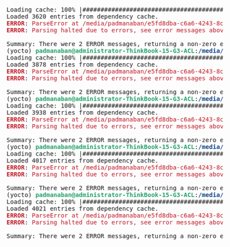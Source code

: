 <pre>Loading cache: 100% |#######################################################################################################################################################################| Time: 0:00:00
Loaded 3620 entries from dependency cache.
<font color="#C01C28"><b>ERROR</b></font>: <font color="#C01C28">ParseError at /media/padmanaban/e5fd8dba-c6a6-4243-8cee-aed03004ac1d/re/meta-incoresemi/recipes-core/images/riscv-initramfs-image.bbappend:5: unparsed line: &apos;IMAGE_INSTALL_remove = “python3”&apos;</font>00:01
<font color="#C01C28"><b>ERROR</b></font>: <font color="#C01C28">Parsing halted due to errors, see error messages above</font>

Summary: There were 2 ERROR messages, returning a non-zero exit code.
(yocto) <font color="#26A269"><b>padmanaban@administrator-ThinkBook-15-G3-ACL</b></font>:<font color="#12488B"><b>/media/padmanaban/e5fd8dba-c6a6-4243-8cee-aed03004ac1d/re/build</b></font>$ MACHINE=chromite-h bitbake opensbi
Loading cache: 100% |#######################################################################################################################################################################| Time: 0:00:00
Loaded 3878 entries from dependency cache.
<font color="#C01C28"><b>ERROR</b></font>: <font color="#C01C28">ParseError at /media/padmanaban/e5fd8dba-c6a6-4243-8cee-aed03004ac1d/re/meta-incoresemi/recipes-core/images/riscv-initramfs-image.bbappend:5: unparsed line: &apos;IMAGE_INSTALL:remove = “python”&apos;</font>:00:01
<font color="#C01C28"><b>ERROR</b></font>: <font color="#C01C28">Parsing halted due to errors, see error messages above</font>

Summary: There were 2 ERROR messages, returning a non-zero exit code.
(yocto) <font color="#26A269"><b>padmanaban@administrator-ThinkBook-15-G3-ACL</b></font>:<font color="#12488B"><b>/media/padmanaban/e5fd8dba-c6a6-4243-8cee-aed03004ac1d/re/build</b></font>$ MACHINE=chromite-h bitbake opensbi
Loading cache: 100% |#######################################################################################################################################################################| Time: 0:00:00
Loaded 3938 entries from dependency cache.
<font color="#C01C28"><b>ERROR</b></font>: <font color="#C01C28">ParseError at /media/padmanaban/e5fd8dba-c6a6-4243-8cee-aed03004ac1d/re/meta-incoresemi/recipes-core/images/riscv-initramfs-image.bbappend:5: unparsed line: &apos;IMAGE_INSTALL:remove = “python3”&apos;</font>00:00
<font color="#C01C28"><b>ERROR</b></font>: <font color="#C01C28">Parsing halted due to errors, see error messages above</font>

Summary: There were 2 ERROR messages, returning a non-zero exit code.
(yocto) <font color="#26A269"><b>padmanaban@administrator-ThinkBook-15-G3-ACL</b></font>:<font color="#12488B"><b>/media/padmanaban/e5fd8dba-c6a6-4243-8cee-aed03004ac1d/re/build</b></font>$ MACHINE=chromite-h bitbake opensbi
Loading cache: 100% |#######################################################################################################################################################################| Time: 0:00:00
Loaded 4017 entries from dependency cache.
<font color="#C01C28"><b>ERROR</b></font>: <font color="#C01C28">ParseError at /media/padmanaban/e5fd8dba-c6a6-4243-8cee-aed03004ac1d/re/meta-incoresemi/recipes-core/images/riscv-initramfs-image.bbappend:6: unparsed line: &apos;IMAGE_INSTALL:remove = “python3-native”&apos;</font>
<font color="#C01C28"><b>ERROR</b></font>: <font color="#C01C28">Parsing halted due to errors, see error messages above</font>

Summary: There were 2 ERROR messages, returning a non-zero exit code.
(yocto) <font color="#26A269"><b>padmanaban@administrator-ThinkBook-15-G3-ACL</b></font>:<font color="#12488B"><b>/media/padmanaban/e5fd8dba-c6a6-4243-8cee-aed03004ac1d/re/build</b></font>$ MACHINE=chromite-h bitbake opensbi
Loading cache: 100% |#######################################################################################################################################################################| Time: 0:00:00
Loaded 4021 entries from dependency cache.
<font color="#C01C28"><b>ERROR</b></font>: <font color="#C01C28">ParseError at /media/padmanaban/e5fd8dba-c6a6-4243-8cee-aed03004ac1d/re/meta-incoresemi/recipes-core/images/riscv-initramfs-image.bbappend:7: unparsed line: &apos;IMAGE_INSTALL:remove = “python-m2crypto-native”&apos;</font>
<font color="#C01C28"><b>ERROR</b></font>: <font color="#C01C28">Parsing halted due to errors, see error messages above</font>

Summary: There were 2 ERROR messages, returning a non-zero exit code.
</pre>
